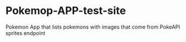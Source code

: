 # Pokemop-APP-test-site
Pokemon App that lists pokemons with images that come from PokeAPI sprites endpoint
